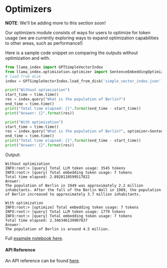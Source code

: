 # Optimizers

**NOTE**: We'll be adding more to this section soon!

Our optimizers module consists of ways for users to optimize for token usage (we are currently
exploring ways to expand optimization capabilities to other areas, such as performance!)

Here is a sample code snippet on comparing the outputs without optimization and with.

```python
from llama_index import GPTSimpleVectorIndex
from llama_index.optimization.optimizer import SentenceEmbeddingOptimizer
# load from disk
index = GPTSimpleVectorIndex.load_from_disk('simple_vector_index.json')

print("Without optimization")
start_time = time.time()
res = index.query("What is the population of Berlin?")
end_time = time.time()
print("Total time elapsed: {}".format(end_time - start_time))
print("Answer: {}".format(res))

print("With optimization")
start_time = time.time()
res = index.query("What is the population of Berlin?", optimizer=SentenceEmbeddingOptimizer(percentile_cutoff=0.5))
end_time = time.time()
print("Total time elapsed: {}".format(end_time - start_time))
print("Answer: {}".format(res))

```

Output:
```text
Without optimization
INFO:root:> [query] Total LLM token usage: 3545 tokens
INFO:root:> [query] Total embedding token usage: 7 tokens
Total time elapsed: 2.8928110599517822
Answer: 
The population of Berlin in 1949 was approximately 2.2 million inhabitants. After the fall of the Berlin Wall in 1989, the population of Berlin increased to approximately 3.7 million inhabitants.

With optimization
INFO:root:> [optimize] Total embedding token usage: 7 tokens
INFO:root:> [query] Total LLM token usage: 1779 tokens
INFO:root:> [query] Total embedding token usage: 7 tokens
Total time elapsed: 2.346346139907837
Answer: 
The population of Berlin is around 4.5 million.
```

Full [example notebook here](https://github.com/jerryjliu/llama_index/blob/main/examples/optimizer/OptimizerDemo.ipynb).

#### API Reference

An API reference can be found [here](/reference/optimizers.rst).
